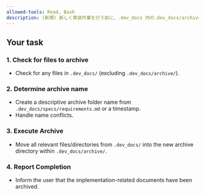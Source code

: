 ```yaml
---
allowed-tools: Read, Bash
description: (新規) 新しく実装作業を行う前に，.dev_docs 内の.dev_docs/archive/*以外のファイルを.dev_docs/archive/<requirement-name>/ に移動します。<requirement-name>がかぶる場合は両フォルダ名を被らないように修正します．
---
```


## Your task

### 1. Check for files to archive
- Check for any files in `.dev_docs/` (excluding `.dev_docs/archive/`).

### 2. Determine archive name
- Create a descriptive archive folder name from `.dev_docs/specs/requirements.md` or a timestamp.
- Handle name conflicts.

### 3. Execute Archive
- Move all relevant files/directories from `.dev_docs/` into the new archive directory within `.dev_docs/archive/`.

### 4. Report Completion
- Inform the user that the implementation-related documents have been archived.